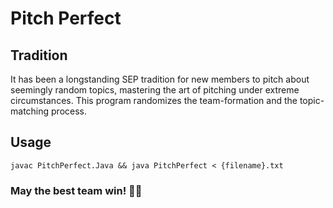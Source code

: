 # Pitch Perfect

## Tradition
It has been a longstanding SEP tradition for new members to pitch about seemingly random topics, mastering the art of pitching under extreme circumstances. This program randomizes the team-formation and the topic-matching process.

## Usage
```
javac PitchPerfect.Java && java PitchPerfect < {filename}.txt
```

### May the best team win! 🚀🚀
